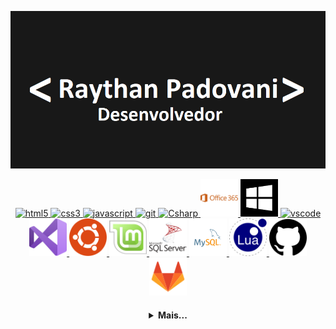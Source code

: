 [![banner](./assets/banner.png)](https://github.com/Raythan)

  <p align="center">
   <a href="https://developer.mozilla.org/pt-BR/docs/Web/HTML">
      <img src="https://cdn.jsdelivr.net/gh/devicons/devicon/icons/html5/html5-plain.svg" alt="html5" width="60" height="60"/>
   </a>
   <a href="https://developer.mozilla.org/pt-BR/docs/Web/CSS">
      <img src="https://cdn.jsdelivr.net/gh/devicons/devicon/icons/css3/css3-plain.svg" alt="css3" width="60" height="60"/>
   </a>
   <a href="https://developer.mozilla.org/en-US/docs/Web/JavaScript">
      <img src="https://cdn.jsdelivr.net/gh/devicons/devicon/icons/javascript/javascript-original.svg" alt="javascript" width="60" height="60"/>
   </a>
   <a href="https://git-scm.com/">
      <img src="https://cdn.jsdelivr.net/gh/devicons/devicon/icons/git/git-original.svg" alt="git" width="60" height="60"/>
   </a>
   <a href="https://docs.microsoft.com/dotnet/csharp">
      <img src="https://cdn.jsdelivr.net/gh/devicons/devicon/icons/csharp/csharp-original.svg" alt="Csharp" height="60" width="60"/>
   </a>
   <a href="https://www.office.com/">
      <img src="./assets/office-365.svg" alt="Office 365" height="60" width="60"/>
   </a>
   <a href="https://www.microsoft.com/windows">
      <img src="./assets/windows.svg" alt="Windows" height="60" width="60"/>
   </a>
   <a href="https://code.visualstudio.com/">
      <img src="https://cdn.jsdelivr.net/gh/devicons/devicon/icons/vscode/vscode-original.svg" alt="vscode" width="60" height="60"/>
   </a>
   <a href="https://visualstudio.microsoft.com">
      <img src="./assets/visual-studio.svg" alt="Visual Studio" height="60" width="60"/>
   </a>
   <a href="https://ubuntu.com">
      <img src="./assets/ubuntu.svg" alt="Canonical Ubuntu" height="60" width="60"/>
   </a>
   <a href="https://linuxmint.com/about.php">
      <img src="./assets/linux-mint.svg" alt="Linux Mint" height="60" width="60"/>
   </a>
   <a href="https://www.microsoft.com/sql-server/sql-server-downloads">
      <img src="./assets/sql-server.svg" alt="SQL Server" height="60" width="60"/>
   </a>
   <a href="https://www.mysql.com/">
      <img src="./assets/mysql-server.svg" alt="MySQL" height="60" width="60"/>
   </a>
   <a href="https://www.lua.org">
      <img src="./assets/lua.svg" alt="Lua" height="60" width="60"/>
   </a>
   <a href="https://github.com/">
      <img src="./assets/github.svg" alt="GitHub" height="60" width="60"/>
   </a>
   <a href="https://about.gitlab.com/">
      <img src="./assets/gitlab.svg" alt="GitLab" height="60" width="60"/>
   </a>
</p>

<h4 align="center">
<details>
<summary>Mais...</summary>
<h1 align="center"><img src="https://media.giphy.com/media/hvRJCLFzcasrR4ia7z/giphy.gif" width="25px">Oi meu nome é Raythan Padovani</h1></img>

<p align="center">
  <a href="https://github.com/Raythan">
    <img
      align="center"
      height="150em"
      src="https://github-readme-stats.vercel.app/api?username=Raythan&show_icons=true&include_all_commits=true&count_private=true&theme=tokyonight"
    />
  </a>
  <a href="https://github.com/Raythan">
    <img
      align="center"
      height="150em"
      src="https://github-readme-stats.vercel.app/api/top-langs/?username=Raythan&show_icons=true&include_all_commits=true&count_private=true&layout=compact&theme=tokyonight"
    />
  </a>
</p>


<p align="center">
  <a href="https://github.com/Raythan">
    <img
      align="center"
      src="https://github-profile-trophy.vercel.app/?username=Raythan&theme=onedark&no-frame=true&row=1&&margin-w=20&no-bg=true"
    />
  </a>
</a>
</p>

<h3 align="center">Sobre mim:</h3>

<p align="center">
  <a target="_blank" href="https://www.linkedin.com/in/raythan-padovani-8723a3a8/">
    <img
         align="center"
         src="https://img.shields.io/badge/LinkedIn-1C1C1C?style=for-the-badge&logo=linkedin&logoColor=00FFFF"
  </a>
</p>
</details>
